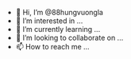 - 👋 Hi, I’m @88hungvuongla
- 👀 I’m interested in ...
- 🌱 I’m currently learning ...
- 💞️ I’m looking to collaborate on ...
- 📫 How to reach me ...

<!---
88hungvuongla/88hungvuongla is a ✨ special ✨ repository because its `README.md` (this file) appears on your GitHub profile.
You can click the Preview link to take a look at your changes.
--->
